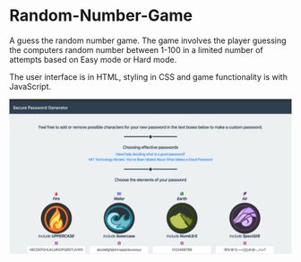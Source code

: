 # Random-Number-Game

A guess the random number game. The game involves the player guessing the computers random number between 1-100 in a limited number of attempts based on Easy mode or Hard mode.

The user interface is in HTML, styling in CSS and game functionality is with JavaScript.

![Image of Random-Number-Game](https://github.com/miadugas/Mia-JavaScript-Password-Gen/blob/master/images/JavaScript%20PW-1.png)
